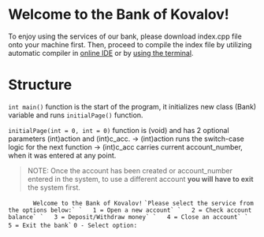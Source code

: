 # Welcome to the Bank of Kovalov!

To enjoy using the services of our bank, please download index.cpp file onto your machine first. Then, proceed to compile the index file by utilizing automatic compiler in [online IDE](https://www.codechef.com/ide) or by [using the terminal](https://www.codecademy.com/article/cpp-compile-execute-locally).

# Structure

`int main()` function is the start of the program, it initializes new class (Bank) variable and runs `initialPage()` function.

`initialPage(int = 0, int = 0)` function is (void) and has 2 optional parameters (int)action and (int)c_acc.
    -> (int)action runs the switch-case logic for the next function
    -> (int)c_acc carries current account_number, when it was entered at any point.

> NOTE: Once the account has been created or account_number entered in the system, to use a different account **you will have to exit** the system first.


`		Welcome to the Bank of Kovalov!`
``
`Please select the service from the options below:`
`	1 = Open a new account`
`	2 = Check account balance`
`	3 = Deposit/Withdraw money`
`	4 = Close an account`
`	5 = Exit the bank`
``
`0 - Select option: `